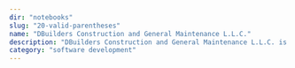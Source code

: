 ```yaml
---
dir: "notebooks"
slug: "20-valid-parentheses"
name: "DBuilders Construction and General Maintenance L.L.C."
description: "DBuilders Construction and General Maintenance L.L.C. is a construction company based in Dubai, United Arab Emirates. The company specializes in construction and general maintenance services."
category: "software development"
---
```


